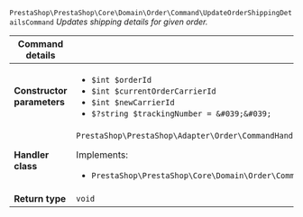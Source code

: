 `PrestaShop\PrestaShop\Core\Domain\Order\Command\UpdateOrderShippingDetailsCommand`
_Updates shipping details for given order._

| Command details            |    |
| -------------------------- | -- |
| **Constructor parameters** | <ul> <li>`$int $orderId`</li>  <li>`$int $currentOrderCarrierId`</li>  <li>`$int $newCarrierId`</li>  <li>`$?string $trackingNumber = &#039;&#039;`</li> </ul> |
| **Handler class**          | `PrestaShop\PrestaShop\Adapter\Order\CommandHandler\UpdateOrderShippingDetailsHandler`  <p> Implements: </p> <ul>  <li>`PrestaShop\PrestaShop\Core\Domain\Order\CommandHandler\UpdateOrderShippingDetailsHandlerInterface`</li>  |
| **Return type** |  `void`  |
